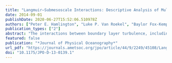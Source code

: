 ```yaml
---
title: "Langmuir–Submesoscale Interactions: Descriptive Analysis of Multiscale Frontal Spindown Simulations"
date: 2014-09-01
publishDate: 2020-06-27T15:52:06.510978Z
authors: ["Peter E. Hamlington", "Luke P. Van Roekel", "Baylor Fox-Kemper", "Keith Julien", "Gregory P. Chini"]
publication_types: ["2"]
abstract: "The interactions between boundary layer turbulence, including Langmuir turbulence, and submesoscale processes in the oceanic mixed layer are described using large-eddy simulations of the spindown of a temperature front in the presence of submesoscale eddies, winds, and waves. The simulations solve the surfacewave-averaged Boussinesq equations with Stokes drift wave forcing at a resolution that is sufﬁciently ﬁne to capture small-scale Langmuir turbulence. A simulation without Stokes drift forcing is also performed for comparison. Spatial and spectral properties of temperature, velocity, and vorticity ﬁelds are described, and these ﬁelds are scale decomposed in order to examine multiscale ﬂuxes of momentum and buoyancy. Buoyancy ﬂux results indicate that Langmuir turbulence counters the restratifying effects of submesoscale eddies, leading to small-scale vertical transport and mixing that is 4 times greater than in the simulations without Stokes drift forcing. The observed ﬂuxes are also shown to be in good agreement with results from an asymptotic analysis of the surface-wave-averaged, or Craik–Leibovich, equations. Regions of potential instability in the ﬂow are identiﬁed using Richardson and Rossby numbers, and it is found that mixed gravitational/symmetric instabilities are nearly twice as prevalent when Langmuir turbulence is present, in contrast to simulations without Stokes drift forcing, which are dominated by symmetric instabilities. Mixed layer depth calculations based on potential vorticity and temperature show that the mixed layer is up to 2 times deeper in the presence of Langmuir turbulence. Differences between measures of the mixed layer depth based on potential vorticity and temperature are smaller in the simulations with Stokes drift forcing, indicating a reduced incidence of symmetric instabilities in the presence of Langmuir turbulence."
featured: false
publication: "*Journal of Physical Oceanography*"
url_pdf: "https://journals.ametsoc.org/jpo/article/44/9/2249/45108/LangmuirSubmesoscale-Interactions-Descriptive"
doi: "10.1175/JPO-D-13-0139.1"
---
```


